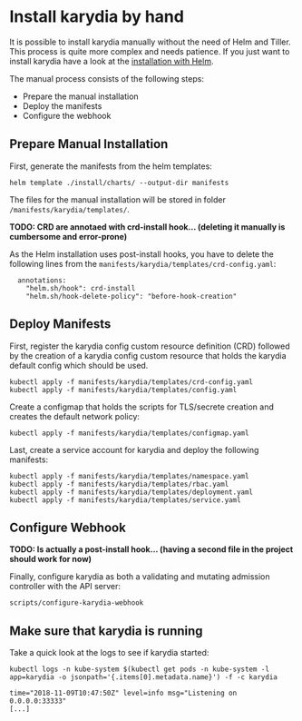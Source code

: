 # Install karydia by hand
It is possible to install karydia manually without the need of Helm and Tiller. This process is quite more complex and needs patience. If you just want to install karydia have a look at the [installation with Helm](../install/README.md).

The manual process consists of the following steps:
- Prepare the manual installation
- Deploy the manifests
- Configure the webhook

## Prepare Manual Installation
First, generate the manifests from the helm templates:
```
helm template ./install/charts/ --output-dir manifests
```

The files for the manual installation will be stored in folder `/manifests/karydia/templates/`.

**TODO: CRD are annotaed with crd-install hook... (deleting it manually is cumbersome and error-prone)**

As the Helm installation uses post-install hooks, you have to delete the following lines from the `manifests/karydia/templates/crd-config.yaml`:
```
  annotations:
    "helm.sh/hook": crd-install
    "helm.sh/hook-delete-policy": "before-hook-creation"
```

## Deploy Manifests
First, register the karydia config custom resource definition (CRD) followed by the creation of a karydia config custom resource that holds the karydia default config which should be used.

```
kubectl apply -f manifests/karydia/templates/crd-config.yaml
kubectl apply -f manifests/karydia/templates/config.yaml
```

Create a configmap that holds the scripts for TLS/secrete creation and creates the default network policy:
```
kubectl apply -f manifests/karydia/templates/configmap.yaml
````

Last, create a service account for karydia and deploy the following manifests:
```
kubectl apply -f manifests/karydia/templates/namespace.yaml
kubectl apply -f manifests/karydia/templates/rbac.yaml
kubectl apply -f manifests/karydia/templates/deployment.yaml
kubectl apply -f manifests/karydia/templates/service.yaml
```

## Configure Webhook
**TODO: Is actually a post-install hook... (having a second file in the project should work for now)**

Finally, configure karydia as both a validating and mutating admission controller with the API server:
```
scripts/configure-karydia-webhook
```

## Make sure that karydia is running
Take a quick look at the logs to see if karydia started:
```
kubectl logs -n kube-system $(kubectl get pods -n kube-system -l app=karydia -o jsonpath='{.items[0].metadata.name}') -f -c karydia

time="2018-11-09T10:47:50Z" level=info msg="Listening on 0.0.0.0:33333"
[...]
```
